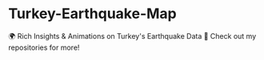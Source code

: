 # Turkey-Earthquake-Map
🌍 Rich Insights &amp; Animations on Turkey's Earthquake Data  🔗 Check out my repositories for more!
